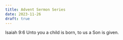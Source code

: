 ```yaml
---
title: Advent Sermon Series
date: 2023-11-26
draft: true
---
```

Isaiah 9:6 Unto you a child is born, to us a Son is given.
